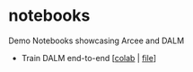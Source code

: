 # notebooks
Demo Notebooks showcasing Arcee and DALM

* Train DALM end-to-end [[colab](https://colab.research.google.com/github/arcee-ai/notebooks/blob/main/Train_E2ERAG_Domain_Adapted_Language_Model.ipynb) | [file](https://github.com/arcee-ai/notebooks/blob/main/Train_E2ERAG_Domain_Adapted_Language_Model.ipynb)]
